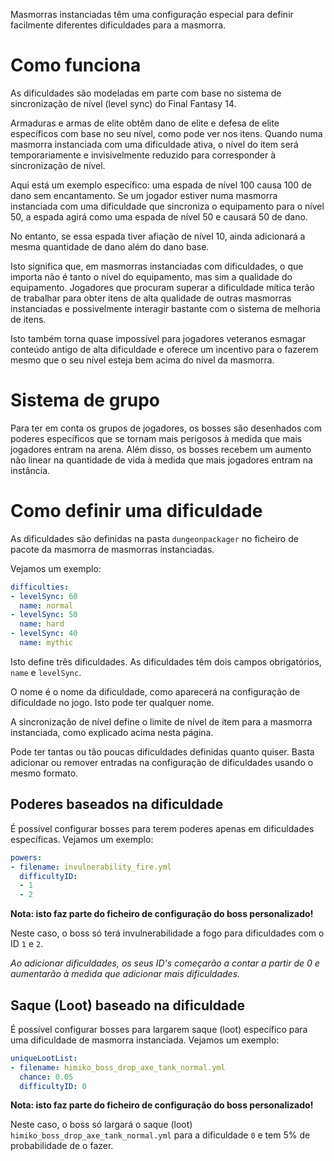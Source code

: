 Masmorras instanciadas têm uma configuração especial para definir facilmente diferentes dificuldades para a masmorra.

# Como funciona

As dificuldades são modeladas em parte com base no sistema de sincronização de nível (level sync) do Final Fantasy 14.

Armaduras e armas de elite obtêm dano de elite e defesa de elite específicos com base no seu nível, como pode ver nos itens. Quando numa masmorra instanciada com uma dificuldade ativa, o nível do item será temporariamente e invisivelmente reduzido para corresponder à sincronização de nível.

Aqui está um exemplo específico: uma espada de nível 100 causa 100 de dano sem encantamento. Se um jogador estiver numa masmorra instanciada com uma dificuldade que sincroniza o equipamento para o nível 50, a espada agirá como uma espada de nível 50 e causará 50 de dano.

No entanto, se essa espada tiver afiação de nível 10, ainda adicionará a mesma quantidade de dano além do dano base.

Isto significa que, em masmorras instanciadas com dificuldades, o que importa não é tanto o nível do equipamento, mas sim a qualidade do equipamento. Jogadores que procuram superar a dificuldade mítica terão de trabalhar para obter itens de alta qualidade de outras masmorras instanciadas e possivelmente interagir bastante com o sistema de melhoria de itens.

Isto também torna quase impossível para jogadores veteranos esmagar conteúdo antigo de alta dificuldade e oferece um incentivo para o fazerem mesmo que o seu nível esteja bem acima do nível da masmorra.

# Sistema de grupo

Para ter em conta os grupos de jogadores, os bosses são desenhados com poderes específicos que se tornam mais perigosos à medida que mais jogadores entram na arena. Além disso, os bosses recebem um aumento não linear na quantidade de vida à medida que mais jogadores entram na instância.

# Como definir uma dificuldade

As dificuldades são definidas na pasta `dungeonpackager` no ficheiro de pacote da masmorra de masmorras instanciadas.

Vejamos um exemplo:

```yml
difficulties:
- levelSync: 60
  name: normal
- levelSync: 50
  name: hard
- levelSync: 40
  name: mythic
```

Isto define três dificuldades. As dificuldades têm dois campos obrigatórios, `name` e `levelSync`.

O nome é o nome da dificuldade, como aparecerá na configuração de dificuldade no jogo. Isto pode ter qualquer nome.

A sincronização de nível define o limite de nível de item para a masmorra instanciada, como explicado acima nesta página.

Pode ter tantas ou tão poucas dificuldades definidas quanto quiser. Basta adicionar ou remover entradas na configuração de dificuldades usando o mesmo formato.

## Poderes baseados na dificuldade

É possível configurar bosses para terem poderes apenas em dificuldades específicas. Vejamos um exemplo:

```yml
powers:
- filename: invulnerability_fire.yml
  difficultyID:
  - 1
  - 2
```

**Nota: isto faz parte do ficheiro de configuração do boss personalizado!**

Neste caso, o boss só terá invulnerabilidade a fogo para dificuldades com o ID `1` e `2`.

*Ao adicionar dificuldades, os seus ID's começarão a contar a partir de 0 e aumentarão à medida que adicionar mais dificuldades.*

## Saque (Loot) baseado na dificuldade

É possível configurar bosses para largarem saque (loot) específico para uma dificuldade de masmorra instanciada. Vejamos um exemplo:

```yml
uniqueLootList:
- filename: himiko_boss_drop_axe_tank_normal.yml
  chance: 0.05
  difficultyID: 0
```

**Nota: isto faz parte do ficheiro de configuração do boss personalizado!**

Neste caso, o boss só largará o saque (loot) `himiko_boss_drop_axe_tank_normal.yml` para a dificuldade `0` e tem 5% de probabilidade de o fazer.